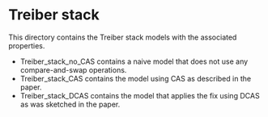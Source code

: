 # Treiber stack

This directory contains the Treiber stack models with the associated properties.

* Treiber_stack_no_CAS contains a naive model that does not use any compare-and-swap operations.
* Treiber_stack_CAS contains the model using CAS as described in the paper.
* Treiber_stack_DCAS contains the model that applies the fix using DCAS as was sketched in the paper.
